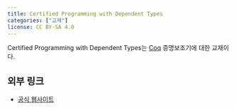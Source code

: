 ```yaml
---
title: Certified Programming with Dependent Types
categories: ["교재"]
license: CC BY-SA 4.0
---
```


Certified Programming with Dependent Types는 [Coq](Coq) 증명보조기에 대한 교재이다.

## 외부 링크
* [공식 웹사이트](http://adam.chlipala.net/cpdt/)

